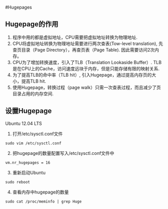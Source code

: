 #Hugepages

## Hugepage的作用
1. 程序中用的都是虚拟地址，CPU需要把虚拟地址转换为物理地址. 
2. CPU将虚拟地址转换为物理地址需要进行两次查表(Tow-level translation), 先查页目录（Page Directory），再查页表（Page Table). 因此需要访问2次内存。
3. CPU为了增加转换速度，引入了TLB（Translation Lookaside Buffer）. TLB是在CPU上的Cache，访问速度远块于内存，但是只能存储有限的映射关系.
4. 为了提高TLB的命中率（TLB hit）, 引入Hugepage，通过提高内存页的大小，提高TLB hit.
5. 使用Hugepage，转换过程（page walk）只需一次查表过程，而且减少了页目录占用的内存空间.

## 设置Hugepage
Ubuntu 12.04 LTS
1. 打开/etc/sysctl.conf文件
```
sudo vim /etc/sysctl.conf

```
2. 把hugepage的数量配置写入/etc/sysctl.conf文件中
```
vm.nr_hugepages = 16
```
3. 重新启动Ubuntu
```
sudo reboot
```
4. 查看内存中hugepage的数量
```
sudo cat /proc/meminfo | grep Huge
```



